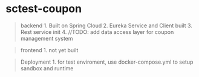 # sctest-coupon

> backend
	1. Built on Spring Cloud
	2. Eureka Service and Client built
	3. Rest service init
	4. //TODO: add data access layer for coupon management system

> frontend
	1. not yet built

> Deployment
	1. for test enviroment, use docker-compose.yml to setup sandbox and runtime

